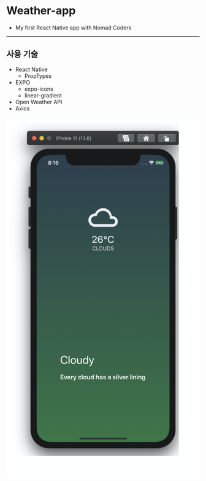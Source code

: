 # Weather-app
- My first React Native app with Nomad Coders

***

## 사용 기술
- React Native
	- PropTypes
- EXPO
	- expo-icons
	- linear-gradient
- Open Weather API
- Axios

![weather app](weather-app-01.png)